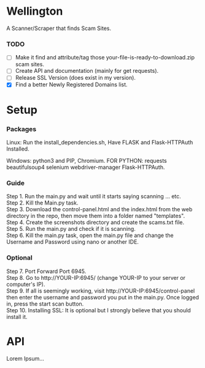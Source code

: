 # Wellington
A Scanner/Scraper that finds Scam Sites.
### TODO
- [ ] Make it find and attribute/tag those your-file-is-ready-to-download.zip scam sites.
- [ ] Create API and documentation (mainly for get requests).
- [ ] Release SSL Version (does exist in my version).
- [x] Find a better Newly Registered Domains list.

# Setup
### Packages
Linux: Run the install_dependencies.sh, Have FLASK and Flask-HTTPAuth Installed.  
  
Windows: python3 and PIP, Chromium. FOR PYTHON: requests beautifulsoup4 selenium webdriver-manager Flask-HTTPAuth.  
### Guide
Step 1. Run the main.py and wait until it starts saying scanning ... etc.  
Step 2. Kill the Main.py task.  
Step 3. Download the control-panel.html and the index.html from the web directory in the repo, then move them into a folder named "templates".  
Step 4. Create the screenshots directory and create the scams.txt file.  
Step 5. Run the main.py and check if it is scanning.  
Step 6. Kill the main.py task, open the main.py file and change the Username and Password using nano or another IDE.  
### Optional
Step 7. Port Forward Port 6945.  
Step 8. Go to http://YOUR-IP:6945/ (change YOUR-IP to your server or computer's IP).  
Step 9. If all is seemingly working, visit http://YOUR-IP:6945/control-panel then enter the username and password you put in the main.py. Once logged in, press the start scan button.  
Step 10. Installing SSL: It is optional but I strongly believe that you should install it.  
# API
Lorem Ipsum...
